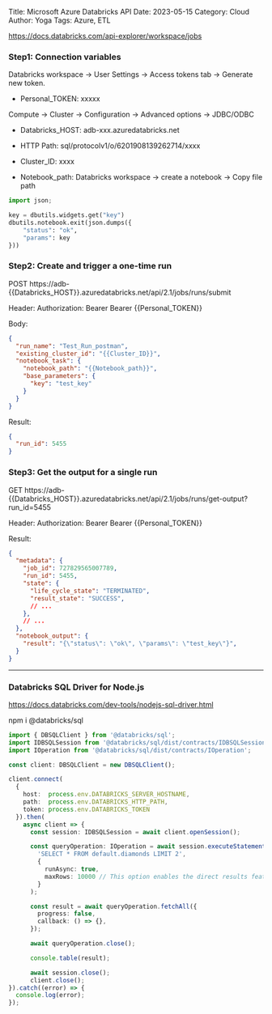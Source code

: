 Title: Microsoft Azure Databricks API
Date: 2023-05-15
Category: Cloud
Author: Yoga
Tags: Azure, ETL

https://docs.databricks.com/api-explorer/workspace/jobs

### Step1: Connection variables

Databricks workspace → User Settings → Access tokens tab → Generate new token.

* Personal_TOKEN: xxxxx

Compute → Cluster → Configuration → Advanced options → JDBC/ODBC

* Databricks_HOST: adb-xxx.azuredatabricks.net

* HTTP Path: sql/protocolv1/o/6201908139262714/xxxx

* Cluster_ID: xxxx

* Notebook_path: Databricks workspace → create a notebook → Copy file path

```python
import json;

key = dbutils.widgets.get("key")
dbutils.notebook.exit(json.dumps({
    "status": "ok",
    "params": key
}))
```

### Step2: Create and trigger a one-time run

POST https://adb-{{Databricks_HOST}}.azuredatabricks.net/api/2.1/jobs/runs/submit

Header: Authorization: Bearer Bearer {{Personal_TOKEN}}

Body: 

```json
{
  "run_name": "Test_Run_postman",
  "existing_cluster_id": "{{Cluster_ID}}",
  "notebook_task": {
    "notebook_path": "{{Notebook_path}}",
    "base_parameters": {
      "key": "test_key"
    }
  }
}
```

Result:

```json
{
  "run_id": 5455
}
```

### Step3: Get the output for a single run

GET https://adb-{{Databricks_HOST}}.azuredatabricks.net/api/2.1/jobs/runs/get-output?run_id=5455

Header: Authorization: Bearer Bearer {{Personal_TOKEN}}

Result:
```json
{
  "metadata": {
    "job_id": 727829565007789,
    "run_id": 5455,
    "state": {
      "life_cycle_state": "TERMINATED",
      "result_state": "SUCCESS",
      // ...
    },
    // ...
  },
  "notebook_output": {
    "result": "{\"status\": \"ok\", \"params\": \"test_key\"}",
  }
}
```

---

### Databricks SQL Driver for Node.js

https://docs.databricks.com/dev-tools/nodejs-sql-driver.html

npm i @databricks/sql

```ts
import { DBSQLClient } from '@databricks/sql';
import IDBSQLSession from '@databricks/sql/dist/contracts/IDBSQLSession';
import IOperation from '@databricks/sql/dist/contracts/IOperation';

const client: DBSQLClient = new DBSQLClient();

client.connect(
  {
    host:  process.env.DATABRICKS_SERVER_HOSTNAME,
    path:  process.env.DATABRICKS_HTTP_PATH,
    token: process.env.DATABRICKS_TOKEN
  }).then(
    async client => {
      const session: IDBSQLSession = await client.openSession();

      const queryOperation: IOperation = await session.executeStatement(
        'SELECT * FROM default.diamonds LIMIT 2',
        {
          runAsync: true,
          maxRows: 10000 // This option enables the direct results feature.
        }
      );

      const result = await queryOperation.fetchAll({
        progress: false,
        callback: () => {},
      });

      await queryOperation.close();

      console.table(result);

      await session.close();
      client.close();
}).catch((error) => {
  console.log(error);
});
```
